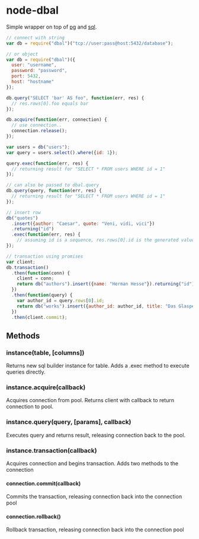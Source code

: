 # node-dbal

Simple wrapper on top of [pg](https://github.com/brianc/node-postgres) and [sql](https://github.com/brianc/node-sql).

```javascript
// connect with string
var db = require("dbal")("tcp://user:pass@host:5432/database");

// or object
var db = require("dbal")({
  user: "username",
  password: "password",
  port: 5432,
  host: "hostname"
});

db.query("SELECT 'bar' AS foo", function(err, res) {
  // res.rows[0].foo equals bar
});

db.acquire(function(err, connection) {
  // use connection..
  connection.release();
});

var users = db("users");
var query = users.select().where({id: 1});

query.exec(function(err, res) {
  // returning result for "SELECT * FROM users WHERE id = 1"
});

// can also be passed to dbal.query
db.query(query, function(err, res) {
  // returning result for "SELECT * FROM users WHERE id = 1"
});

// insert row
db("quotes")
  .insert({author: "Caesar", quote: "Veni, vidi, vici"})
  .returning("id")
  .exec(function(err, res) {
    // assuming id is a sequence, res.rows[0].id is the generated value
});

// transaction using promises
var client;
db.transaction()
  .then(function(conn) {
    client = conn;
    return db("authors").insert({name: "Herman Hesse"}).returning("id").exec(client);
  })
  .then(function(query) {
    var author_id = query.rows[0].id;
    return db("works").insert({author_id: author_id, title: "Das Glasperlenspiel"}).exec(client);
  })
  .then(client.commit);
```

## Methods

### instance(table, [columns])
Returns new sql builder instance for table.
Adds a .exec method to execute queries directly.

### instance.acquire(callback)
Acquires connection from pool. Returns client with callback to return connection to pool.

### instance.query(query, [params], callback)
Executes query and returns result, releasing connection back to the pool.

### instance.transaction(callback)
Acquires connection and begins transaction.
Adds two methods to the connection

#### connection.commit(callback)
Commits the transaction, releasing connection back into the connection pool

#### connection.rollback()
Rollback transaction, releasing connection back into the connection pool
